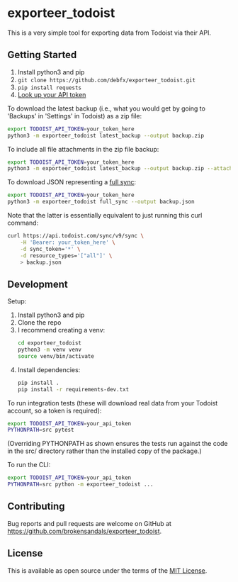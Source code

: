 # exporteer\_todoist

This is a very simple tool for exporting data from Todoist via their API.

## Getting Started

1. Install python3 and pip
2. `git clone https://github.com/debfx/exporteer_todoist.git`
3. `pip install requests`
4. [Look up your API token](https://todoist.com/prefs/integrations)

To download the latest backup (i.e., what you would get by going to 'Backups' in 'Settings' in Todoist) as a zip file:

```bash
export TODOIST_API_TOKEN=your_token_here
python3 -m exporteer_todoist latest_backup --output backup.zip
```

To include all file attachments in the zip file backup:

```bash
export TODOIST_API_TOKEN=your_token_here
python3 -m exporteer_todoist latest_backup --output backup.zip --attachments
```

To download JSON representing a [full sync](https://developer.todoist.com/sync/v9/#sync):

```bash
export TODOIST_API_TOKEN=your_token_here
python3 -m exporteer_todoist full_sync --output backup.json
```

Note that the latter is essentially equivalent to just running this curl command:

```bash
curl https://api.todoist.com/sync/v9/sync \
    -H 'Bearer: your_token_here' \
    -d sync_token='*' \
    -d resource_types='["all"]' \
    > backup.json
```

## Development

Setup:

1. Install python3 and pip
2. Clone the repo
3. I recommend creating a venv:
    ```bash
    cd exporteer_todoist
    python3 -m venv venv
    source venv/bin/activate
    ```
4. Install dependencies:
    ```bash
   pip install .
   pip install -r requirements-dev.txt
    ```

To run integration tests (these will download real data from your Todoist account, so a token is required):

```bash
export TODOIST_API_TOKEN=your_api_token
PYTHONPATH=src pytest
```

(Overriding PYTHONPATH as shown ensures the tests run against the code in the src/ directory rather than the installed copy of the package.)

To run the CLI:

```bash
export TODOIST_API_TOKEN=your_api_token
PYTHONPATH=src python -m exporteer_todoist ...
```

## Contributing

Bug reports and pull requests are welcome on GitHub at https://github.com/brokensandals/exporteer_todoist.

## License

This is available as open source under the terms of the [MIT License](https://opensource.org/licenses/MIT).
